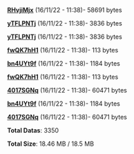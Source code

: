 [**RHvjiMjx**](/data/RHvjiMjx.txt) (16/11/22 - 11:38)- 58691 bytes

[**yTFLPNTj**](/data/yTFLPNTj.txt) (16/11/22 - 11:38)- 3836 bytes

[**yTFLPNTj**](/data/yTFLPNTj.txt) (16/11/22 - 11:38)- 3836 bytes

[**fwQK7hH1**](/data/fwQK7hH1.txt) (16/11/22 - 11:38)- 113 bytes

[**bn4UYt9f**](/data/bn4UYt9f.txt) (16/11/22 - 11:38)- 1184 bytes

[**fwQK7hH1**](/data/fwQK7hH1.txt) (16/11/22 - 11:38)- 113 bytes

[**4017SGNq**](/data/4017SGNq.txt) (16/11/22 - 11:38)- 60471 bytes

[**bn4UYt9f**](/data/bn4UYt9f.txt) (16/11/22 - 11:38)- 1184 bytes

[**4017SGNq**](/data/4017SGNq.txt) (16/11/22 - 11:38)- 60471 bytes

**Total Datas**: 3350

**Total Size**: 18.46 MB / 18.5 MB